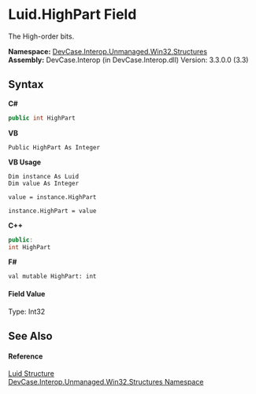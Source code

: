 # Luid.HighPart Field
 

The High-order bits.

**Namespace:**&nbsp;<a href="N_DevCase_Interop_Unmanaged_Win32_Structures">DevCase.Interop.Unmanaged.Win32.Structures</a><br />**Assembly:**&nbsp;DevCase.Interop (in DevCase.Interop.dll) Version: 3.3.0.0 (3.3)

## Syntax

**C#**<br />
``` C#
public int HighPart
```

**VB**<br />
``` VB
Public HighPart As Integer
```

**VB Usage**<br />
``` VB Usage
Dim instance As Luid
Dim value As Integer

value = instance.HighPart

instance.HighPart = value
```

**C++**<br />
``` C++
public:
int HighPart
```

**F#**<br />
``` F#
val mutable HighPart: int
```


#### Field Value
Type: Int32

## See Also


#### Reference
<a href="T_DevCase_Interop_Unmanaged_Win32_Structures_Luid">Luid Structure</a><br /><a href="N_DevCase_Interop_Unmanaged_Win32_Structures">DevCase.Interop.Unmanaged.Win32.Structures Namespace</a><br />